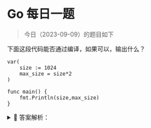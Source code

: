 # Go 每日一题

> 今日（2023-09-09）的题目如下

下面这段代码能否通过编译，如果可以，输出什么？

```golang
var(
	size := 1024
	max_size = size*2
)

func main() {
	fmt.Println(size,max_size)
}
```

<details>
<summary style="cursor: pointer">🔑 答案解析：</summary>
<div>

参考答案：不能通过编译。

参考解析：这道题的主要知识点是变量声明的简短模式，形如：x := 100.
但这种声明方式有限制：

1. 必须使用显示初始化；
2. 不能提供数据类型，编译器会自动推导；
3. 只能在函数内部使用简短模式；

</div>
</details>

